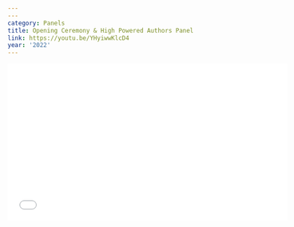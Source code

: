 ```yaml
---
---
category: Panels
title: Opening Ceremony & High Powered Authors Panel
link: https://youtu.be/YHyiwwKlcD4
year: '2022'
---
```

<iframe width="560" height="315" src="{{ page.link }}" frameborder="0" allowfullscreen></iframe>
